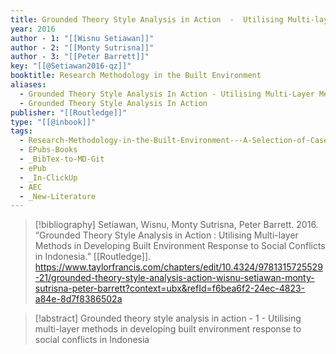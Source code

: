 ```yaml
---
title: Grounded Theory Style Analysis in Action  -  Utilising Multi-layer Methods in Developing Built Environment Response to Social Conflicts in Indonesia
year: 2016
author - 1: "[[Wisnu Setiawan]]"
author - 2: "[[Monty Sutrisna]]"
author - 3: "[[Peter Barrett]]"
key: "[[@Setiawan2016-qz]]"
booktitle: Research Methodology in the Built Environment
aliases:
  - Grounded Theory Style Analysis In Action - Utilising Multi-Layer Methods In Developing Built Environment Response To Social Conflicts In Indonesia
  - Grounded Theory Style Analysis In Action
publisher: "[[Routledge]]"
type: "[[@inbook]]"
tags:
  - Research-Methodology-in-the-Built-Environment---A-Selection-of-Case-Studies
  - EPubs-Books
  - _BibTex-to-MD-Git
  - ePub
  - _In-ClickUp
  - AEC
  - _New-Literature
---
```


> [!bibliography]
> Setiawan, Wisnu, Monty Sutrisna, Peter Barrett. 2016. “Grounded Theory Style Analysis in Action : Utilising Multi-layer Methods in Developing Built Environment Response to Social Conflicts in Indonesia.” [[Routledge]]. https://www.taylorfrancis.com/chapters/edit/10.4324/9781315725529-21/grounded-theory-style-analysis-action-wisnu-setiawan-monty-sutrisna-peter-barrett?context=ubx&refId=f6bea6f2-24ec-4823-a84e-8d7f8386502a

> [!abstract]
> Grounded theory style analysis in action - 1 - Utilising multi-layer methods in developing built environment response to social conflicts in Indonesia